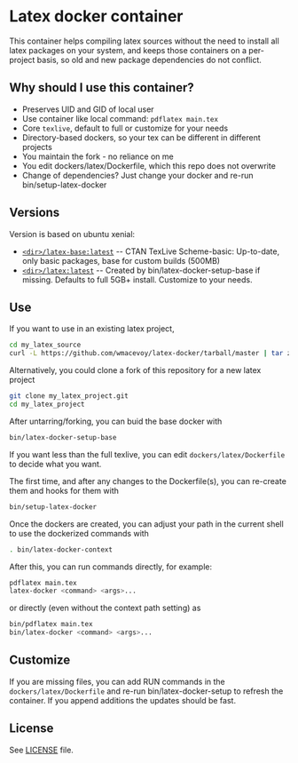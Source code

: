 Latex docker container 
======================

This container helps compiling latex sources without the need to install all latex packages on your system, and keeps those containers
on a per-project basis, so old and new package dependencies do not conflict.

Why should I use this container?
-----
- Preserves UID and GID of local user
- Use container like local command: `pdflatex main.tex`
- Core `texlive`, default to full or customize for your needs
- Directory-based dockers, so your tex can be different in different projects
- You maintain the fork - no reliance on me
- You edit dockers/latex/Dockerfile, which this repo does not overwrite
- Change of dependencies? Just change your docker and re-run bin/setup-latex-docker

Versions
--------
Version is based on ubuntu xenial:

- [`<dir>/latex-base:latest`](dockers/latex-base/Dockerfile)
-- CTAN TexLive Scheme-basic: Up-to-date, only basic packages, base for custom builds (500MB)
- [`<dir>/latex:latest`](dockers/latex/Dockerfile)
-- Created by bin/latex-docker-setup-base if missing.  Defaults to full 5GB+ install.  Customize to your needs.

Use
------------

If you want to use in an existing latex project,
```bash
cd my_latex_source
curl -L https://github.com/wmacevoy/latex-docker/tarball/master | tar zx --strip=1
```
Alternatively, you could clone a fork of this repository for a new latex project
```bash
git clone my_latex_project.git
cd my_latex_project
```

After untarring/forking, you can buid the base docker with
```bash
bin/latex-docker-setup-base
```
If you want less than the full texlive, you can edit `dockers/latex/Dockerfile` to decide what you want.

The first time, and after any changes to the Dockerfile(s), you can re-create them and hooks for them with
```bash
bin/setup-latex-docker
```

Once the dockers are created, you can adjust your path in the current shell to use the dockerized commands with
```bash
. bin/latex-docker-context
```
After this, you can run commands directly, for example:
```bash
pdflatex main.tex
latex-docker <command> <args>...
```
or directly (even without the context path setting) as
```bash
bin/pdflatex main.tex
bin/latex-docker <command> <args>...
```

Customize
---------

If you are missing files, you can add RUN commands in the `dockers/latex/Dockerfile` and re-run bin/latex-docker-setup to refresh the container.  If you append additions the updates should be fast.

License
-------

See [LICENSE](LICENSE) file.
